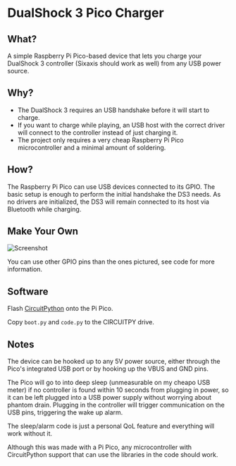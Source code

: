 # DualShock 3 Pico Charger

## What?

A simple Raspberry Pi Pico-based device that lets you charge your DualShock 3 controller (Sixaxis should work as well) from any USB power source.

## Why?

- The DualShock 3 requires an USB handshake before it will start to charge.
- If you want to charge while playing, an USB host with the correct driver will connect to the controller instead of just charging it.
- The project only requires a very cheap Raspberry Pi Pico microcontroller and a minimal amount of soldering.

## How?

The Raspberry Pi Pico can use USB devices connected to its GPIO. The basic setup is enough to perform the initial handshake the DS3 needs. As no drivers are initialized, the DS3 will remain connected to its host via Bluetooth while charging.

## Make Your Own

![Screenshot](https://github.com/user-attachments/assets/a77d2482-bf28-4bbb-85c7-8ee8290cee6b)

You can use other GPIO pins than the ones pictured, see code for more information.

## Software

Flash [CircuitPython](https://circuitpython.org/board/raspberry_pi_pico/) onto the Pi Pico.

Copy `boot.py` and `code.py` to the CIRCUITPY drive.

## Notes

The device can be hooked up to any 5V power source, either through the Pico's integrated USB port or by hooking up the VBUS and GND pins.

The Pico will go to into deep sleep (unmeasurable on my cheapo USB meter) if no controller is found within 10 seconds from plugging in power, so it can be left plugged into a USB power supply without worrying about phantom drain. Plugging in the controller will trigger communication on the USB pins, triggering the wake up alarm.

The sleep/alarm code is just a personal QoL feature and everything will work without it.

Although this was made with a Pi Pico, any microcontroller with CircuitPython support that can use the libraries in the code should work.

